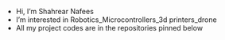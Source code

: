 - Hi, I’m Shahrear Nafees
- I’m interested in Robotics_Microcontrollers_3d printers_drone
- All my project codes are in the repositories pinned below



<!---
Nafees462003/Nafees462003 is a ✨ special ✨ repository because its `README.md` (this file) appears on your GitHub profile.
You can click the Preview link to take a look at your changes.
--->
